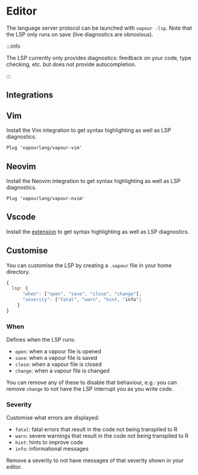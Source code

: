 # Editor

The language server protocol can be launched with `vapour -lsp`.
Note that the LSP only runs on save (live diagnostics are obnoxious).

:::info

The LSP currently only provides diagnostics: feedback on your 
code, type checking, etc. but does not provide autocompletion.

:::

## Integrations

## Vim

Install the Vim integration to get syntax highlighting as well as LSP diagnostics.

```vim
Plug 'vapourlang/vapour-vim'
```

## Neovim

Install the Neovim integration to get syntax highlighting as well as LSP diagnostics.

```vim
Plug 'vapourlang/vapour-nvim'
```

## Vscode

Install the [extension](https://marketplace.visualstudio.com/items?itemName=Vapour.vapour-vscode) 
to get syntax highlighting as well as LSP diagnostics.

## Customise

You can customise the LSP by creating a `.vapour` file in your
home directory.

```js
{
  lsp: {
      "when": ["open", "save", "close", "change"],
      "severity": ["fatal", "warn", "hint, "info"]
    }
}
```

### When

Defines when the LSP runs:

- `open`: when a vapour file is opened
- `save`: when a vapour file is saved
- `close`: when a vapour file is closed
- `change`: when a vapour file is changed

You can remove any of these to disable that behaviour,
e.g.: you can remove `change` to not have the LSP interrupt
you as you write code.

### Severity

Customise what errors are displayed:

- `fatal`: fatal errors that result in the code not being transpiled to R
- `warn`: severe warnings that result in the code not being transpiled to R
- `hint`: hints to improve code
- `info`: informational messages

Remove a severity to not have messages of that severity shown in your editor.
